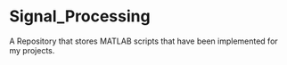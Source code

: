 # Signal_Processing
A Repository that stores MATLAB scripts that have been implemented for my projects.
